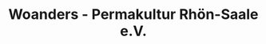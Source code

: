 ---
title: "Woanders - Permakultur Rhön-Saale e.V."
url: /bad-brueckenau/woanders-permakultur-rhoen-saale-e-v/
shop: Gebrauchtwaren
---
